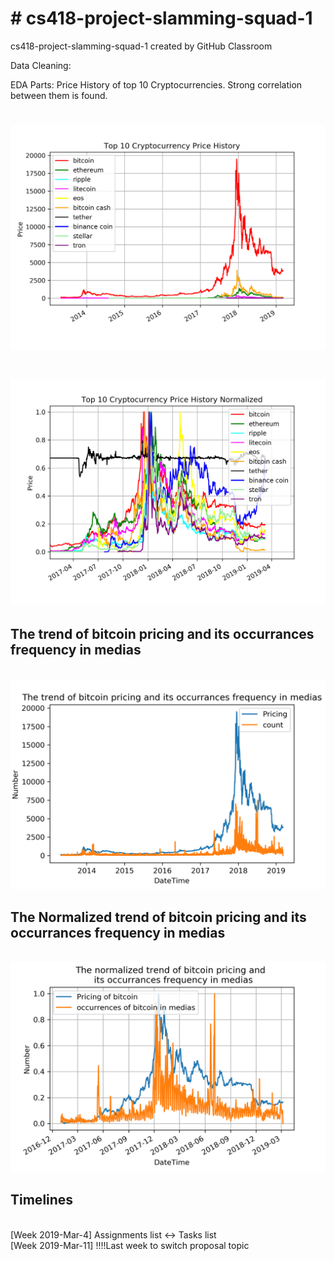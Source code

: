<h1><b># cs418-project-slamming-squad-1</b></h1>
cs418-project-slamming-squad-1 created by GitHub Classroom

Data Cleaning:


EDA Parts:
Price History of top 10 Cryptocurrencies. Strong correlation between them is found. 

# <img src="https://github.com/edgeslab/cs418-project-slamming-squad-1/blob/master/coin360/Top10_Cryptocurrency_Price_History.png" width="600">

# <img src="https://github.com/edgeslab/cs418-project-slamming-squad-1/blob/master/coin360/Top10_Cryptocurrency_Price_History_Normalized.png" width="600">

<h2>The trend of bitcoin pricing and its occurrances frequency in medias</h2><br>
<img src="https://github.com/edgeslab/cs418-project-slamming-squad-1/blob/master/mediacloud/Bitcoin_Price_And_Occurencies.png", width="600">
<br>
<h2>The Normalized trend of bitcoin pricing and its occurrances frequency in medias</h2><br>
<img src="https://github.com/edgeslab/cs418-project-slamming-squad-1/blob/master/mediacloud/Bitcoin_Price_And_Occurencies_Normalized.png", width="600">


<h2>Timelines</h2>
<br>[Week 2019-Mar-4] Assignments list <-> Tasks list
<br>[Week 2019-Mar-11] !!!!Last week to switch proposal topic
